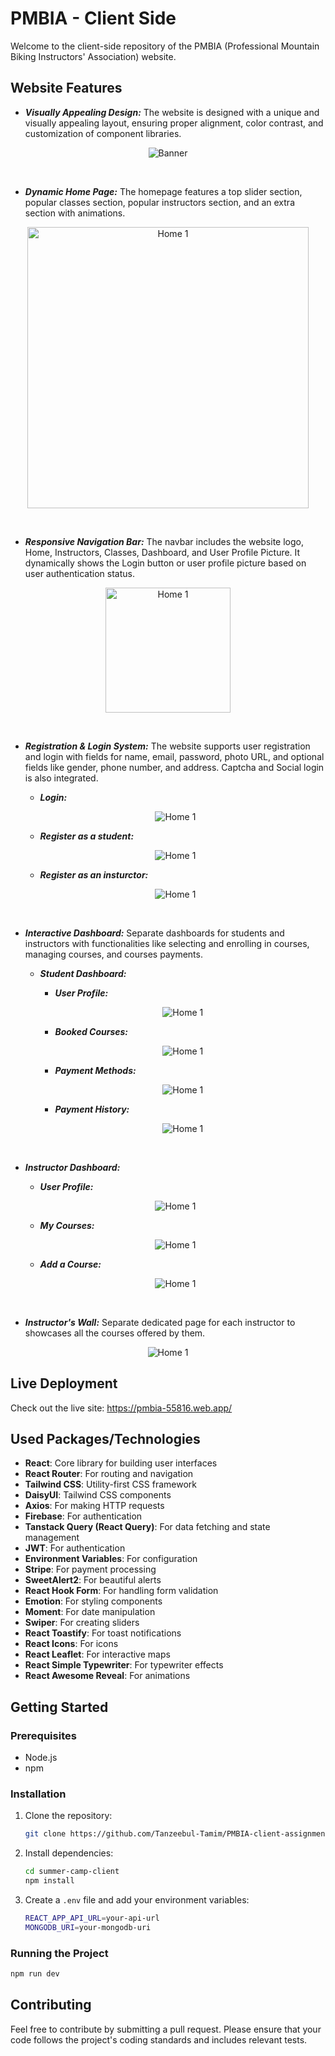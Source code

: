 # PMBIA - Client Side

Welcome to the client-side repository of the PMBIA (Professional Mountain Biking Instructors' Association) website.

## Website Features

- ***Visually Appealing Design:*** The website is designed with a unique and visually appealing layout, ensuring proper alignment, color contrast, and customization of component libraries.
<p align="center">
  <img src="public/visually-appealing-design-1.png" alt="Banner"/>
</p>

<br/>

- ***Dynamic Home Page:*** The homepage features a top slider section, popular classes section, popular instructors section, and an extra section with animations.
<p align="center">
   <img src="public/dynamic-home-page.png" width="450" alt="Home 1"/>
</p>

<br/>

- ***Responsive Navigation Bar:*** The navbar includes the website logo, Home, Instructors, Classes, Dashboard, and User Profile Picture. It dynamically shows the Login button or user profile picture based on user authentication status.
<p align="center">
   <img src="public/responsive.png" width="200" alt="Home 1"/>
</p>

<br/>

- ***Registration & Login System:*** The website supports user registration and login with fields for name, email, password, photo URL, and optional fields like gender, phone number, and address. Captcha and Social login is also integrated.
  - ***Login:***
  <p align="center">
     <img src="public/login.png" alt="Home 1"/>
  </p>

  - ***Register as a student:***
  <p align="center">
     <img src="public/registration-1.png"  alt="Home 1"/>
  </p>

  - ***Register as an insturctor:***
  <p align="center">
     <img src="public/registrations-2.png" alt="Home 1"/>
  </p>

<br/>

- ***Interactive Dashboard:*** Separate dashboards for students and instructors with functionalities like selecting and enrolling in courses, managing courses, and courses payments.
  - ***Student Dashboard:***

    - ***User  Profile:***
    <p align="center">
       <img src="public/dashboard-1.png" alt="Home 1"/>
    </p>

    - ***Booked Courses:***
    <p align="center">
       <img src="public/dashboard-2.png" alt="Home 1"/>
    </p>

    - ***Payment Methods:***
    <p align="center">
       <img src="public/dashboard-3.png" alt="Home 1"/>
    </p>

    - ***Payment History:***
    <p align="center">
       <img src="public/dashboard-4.png" alt="Home 1"/>
    </p>

<br/>

- ***Instructor Dashboard:***

    - ***User  Profile:***
    <p align="center">
       <img src="public/dashboard-5.png" alt="Home 1"/>
    </p>

    - ***My Courses:***
    <p align="center">
       <img src="public/dashboard-7.png" alt="Home 1"/>
    </p>

    - ***Add a Course:***
    <p align="center">
       <img src="public/dashboard-6.png" alt="Home 1"/>
    </p>

<br/>

- ***Instructor's Wall:*** Separate dedicated page for each instructor to showcases all the courses offered by them.
<p align="center">
  <img src="public/instructor-wall.png" alt="Home 1"/>
</p>

## Live Deployment

Check out the live site: https://pmbia-55816.web.app/

## Used Packages/Technologies

- **React**: Core library for building user interfaces
- **React Router**: For routing and navigation
- **Tailwind CSS**: Utility-first CSS framework
- **DaisyUI**: Tailwind CSS components
- **Axios**: For making HTTP requests
- **Firebase**: For authentication
- **Tanstack Query (React Query)**: For data fetching and state management
- **JWT**: For authentication
- **Environment Variables**: For configuration
- **Stripe**: For payment processing
- **SweetAlert2**: For beautiful alerts
- **React Hook Form**: For handling form validation
- **Emotion**: For styling components
- **Moment**: For date manipulation
- **Swiper**: For creating sliders
- **React Toastify**: For toast notifications
- **React Icons**: For icons
- **React Leaflet**: For interactive maps
- **React Simple Typewriter**: For typewriter effects
- **React Awesome Reveal**: For animations

## Getting Started

### Prerequisites

- Node.js
- npm

### Installation

1. Clone the repository:
   ```sh
   git clone https://github.com/Tanzeebul-Tamim/PMBIA-client-assignment-12
   ```
2. Install dependencies:
   ```sh
   cd summer-camp-client
   npm install
   ```
3. Create a `.env` file and add your environment variables:
   ```sh
   REACT_APP_API_URL=your-api-url
   MONGODB_URI=your-mongodb-uri
   ```

### Running the Project

```sh
npm run dev
```

## Contributing

Feel free to contribute by submitting a pull request. Please ensure that your code follows the project's coding standards and includes relevant tests.

